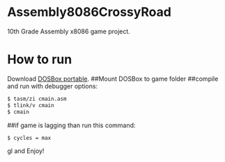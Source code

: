 # Assembly8086CrossyRoad
10th Grade Assembly x8086 game project.

# How to run
Download [DOSBox portable](https://portableapps.com/apps/games/dosbox_portable).
##Mount DOSBox to game folder
##compile and run with debugger options:
```sh
$ tasm/zi cmain.asm
$ tlink/v cmain
$ cmain
```
##if game is lagging than run this command:
```sh
$ cycles = max
```

gl and Enjoy!
